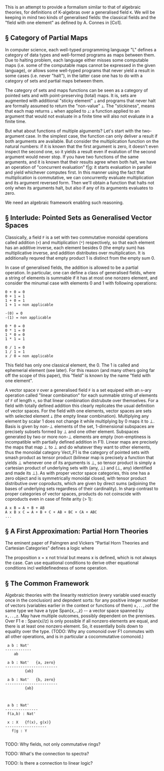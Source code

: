 This is an attempt to provide a formalism similar to that of algebraic theories, for definitions of K-algebras over a generalised field `K`. We will be keeping in mind two kinds of generalised fields: the classical fields and the "field with one element" as defined by A. Connes in [Co1].


§ Category of Partial Maps
--------------------------

In computer science, each well-typed programming language "L" defines a category of data types and well-formed programs as maps between them. Due to halting problem, each language either misses some computable maps (i.e. some of the computable maps cannot be expressed in the given language), or allows some well-typed programs that never yield a result in some cases (i.e. never "halt"), in the latter case one has to do with a category of sets and partial maps between them.

The category of sets and maps functions can be seen as a category of pointed sets and with point-preserving (total) maps. It is, sets are augmented with additional "sticky element" `⊥` and programs that never halt are formally assumed to return the "non-value" `⊥`. The "stickiness", means that each map returns `⊥` when applied to `⊥`: a function applied to an argument that would not evaluate in a finite time will also not evaluate in a finite time.

But what about functions of multiple alguments? Let's start with the two-argument case. In the simplest case, the function can only deliver a result if both arguments are available. But consider the multiplication function on the natural numbers: if it is known that the first argument is zero, it doesn't even inspect the second one, so it yields a result even if evalution of the second argument would never stop. If you have two functions of the same arguments, and it is known that their results agree when both halt, we have an operation of "concurrent evaluation" f|g: it starts evaluation in parallel and yield whichever computes first. In this manner using the fact that multiplication is commutative, we can concurrently evaluate multiplication and its argument reversed form. Then we'll obtain a function that halts not only when its arguments halt, but also if any of its arguments evaluates to zero.

We need an algebraic framework enabling such reasoning.

§ Interlude: Pointed Sets as Generalised Vector Spaces
------------------------------------------------------

Classically, a field `F` is a set with two commutative monoidal operations called addition (`+`) and multiplication (`*`) respectively, so that each element has an additive inverse, each element besides 0 (the empty sum) has multiplicative inverse, and addition distributes over multiplication. It is additionally requred that empty product 1 is distinct from the empty sum 0.

In case of generalised fields, the addition is allowed to be a partial operation. In particular, one can define a class of generalised fields, where a string of elements is summable if it has at most one nonzero element, and consider the minumal case with elements 0 and 1 with following operations:

```
0 + 0 = 0
0 + 1 = 1
1 + 0 = 1
1 + 1 = non applicable

-(0) = 0
-(1) = non applicable

0 * 0 = 0
0 * 1 = 0
1 * 0 = 0
1 * 1 = 1

0 / 1 = 0
1 / 1 = 1
x / 0 = non applicable
```

This field has only one classical element, the 0. The 1 is called and ephemerial element (see later). For this reason (and many others going far off the scope of this paper), this "field" is known by the name "field with one element".

A vector space `V` over a generalised field `F` is a set equiped with an `n`-ary operation called "linear combination" for each summable string of elements of `F` of length `n`, so that linear combination distrubute over themselves. For a field with totally defined addition this clearly replicates the usual definition of vector spaces. For the field with one elements, vector spaces are sets with selected element `⊥` (the empty linear combination). Multiplying any element by scalar 1 does not change it while multiplying by 0 maps it to ⊥. Basis is given by non-⊥ elements of the set, 1-dimensional subspaces are precisely subsets formed by ⊥ and one other element. Subspaces generated by two or more non-⊥ elements are empty (non-emptiness is incompatible with partially defined addition in F1). Linear maps are precisely the maps that map ⊥ to ⊥ and do whatever they want to other elements, thus the monoidal category Vect_F1 is the category of pointed sets with smash product as tensor product (bilinear map is precisely a function that yields ⊥ whenever one of its arguments is ⊥, so tensor product is simply a cartesian product of underlying sets with (any, ⊥) and (⊥, any) identified and made its ⊥). As with proper vector space categories, this one has a zero object and is symmetrically monoidal closed, with tensor product distributive over coproducts, which are given by direct sums (adjoining the bases of underlying sets regardless of their cardinality). In sharp contrast to proper categories of vector spaces, products do not coinscide with coproducts even in case of finite arity (> 1):
```
A x B = A + B + AB
A x B x C = A + B + C + AB + BC + CA + ABC
...
```

§ A First Approximation: Partial Horn Theories
----------------------------------------------
The eminent paper of Palmgren and Vickers “Partial Horn Theories and Cartesian Categories” defines a logic where

The proposition x = x not trivial but means x is defined, which is not always the case. Can use equational conditions to derive other equational conditions incl welldefinedness of some operation.

§ The Common Framework
----------------------


Algebraic theories with the linearity restriction (every variable used exactly once in the conclusion) and depndent sorts: for any positive integer number of vectors (variables earlier in the context or functions of them) `x,..,z`of the same type we have a type Span{x,..,z} -- a vector space spanned by `x,..,z`. May have multiple outcomes, possibly dependent on the premises. Over F1 e : Span(x//z) is only possible if all nonzero elements are equal, and there is at least one nonzero element. So, it essentlally boils down to equality over the type. (TODO: Why any comonoid over F1 commutes with all other operations, and is in particular a cocommutative comonoid.)

```
 a b : Nat'
------------
    ab

 a b : Nat'   {a, zero}
------------------------
         {ab}

 a b : Nat'   {b, zero}
------------------------
         {ab}



 a b : Nat'
---------------
 f(a,b) : Nat'

 x : X   {f(x), g(x)}
-------------------
   f|g : Y
   
```


TODO: Why fields, not only commutative rings?

TODO: What's the connection to spectra?

TODO: Is there a connection to linear logic?
